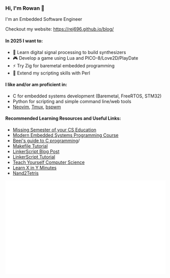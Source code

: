 ### Hi, I'm Rowan 👋

I'm an Embedded Software Engineer

Checkout my website: https://rej696.github.io/blog/

#### In 2025 I want to:
- 🎵 Learn digital signal processing to build synthesizers
- 🎮 Develop a game using Lua and PICO-8/Love2D/PlayDate
- ⚡ Try Zig for baremetal embedded programming
- 🐪 Extend my scripting skills with Perl

#### I like and/or am proficient in:
- C for embedded systems development (Baremetal, FreeRTOS, STM32)
- Python for scripting and simple command line/web tools
- [Neovim](https://github.com/neovim/neovim), [Tmux](https://github.com/tmux/tmux),  [bspwm](https://github.com/baskerville/bspwm)

#### Recommended Learning Resources and Useful Links:
- [Missing Semester of your CS Education](https://missing.csail.mit.edu/)
- [Modern Embedded Systems Programming Course](https://www.state-machine.com/video-course)
- [Beej's guide to C programming](https://beej.us/guide/bgc/html/split/)/
- [Makefile Tutorial](https://makefiletutorial.com/#top)
- [LinkerScript Blog Post](https://interrupt.memfault.com/blog/how-to-write-linker-scripts-for-firmware)
- [LinkerScript Tutorial](https://allthingsembedded.com/post/2020-04-11-mastering-the-gnu-linker-script/)
- [Teach Yourself Computer Science](https://teachyourselfcs.com/)
- [Learn X in Y Minutes](https://learnxinyminutes.com/)
- [Nand2Tetris](https://www.nand2tetris.org/)

<!--[![Rowan's GitHub stats](https://github-readme-stats.vercel.app/api?username=rej696&count_private=true&show_icons=true)](https://github.com/anuraghazra/github-readme-stats)-->
<!-- [![Top Langs](https://github-readme-stats.vercel.app/api/top-langs/?username=rej696&langs_count=10&layout=compact&hide=assembly,scilab,html,css&exclude_repo=nand2tetris)](https://github.com/anuraghazra/github-readme-stats) -->
<!-- <a href="https://github.com/anuraghazra/github-readme-stats" align="center"><img align="center" src="https://github-readme-stats.vercel.app/api/top-langs/?username=rej696&langs_count=10&layout=compact&hide=jupyter%20notebook,javascript,tex,assembly,scilab,html,css,gdb&exclude_repo=nand2tetris,.vim,.config,.emacs.d" alt="Rowan's Top Languages" /></a> -->
<p align="center">
<img align="center" src="https://raw.githubusercontent.com/rej696/github-stats/master/generated/languages.svg#gh-dark-mode-only" alt="Rowan's Top Languages" />
</p>

<!--
**rej696/rej696** is a ✨ _special_ ✨ repository because its `README.md` (this file) appears on your GitHub profile.

Here are some ideas to get you started:

- 🔭 I’m currently working on ...
- 🌱 I’m currently learning ...
- 👯 I’m looking to collaborate on ...
- 🤔 I’m looking for help with ...
- 💬 Ask me about ...
- 📫 How to reach me: ...
- 😄 Pronouns: ...
- ⚡ Fun fact: ...
-->
